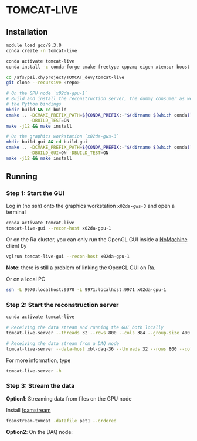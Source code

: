 # TOMCAT-LIVE

## Installation

```sh
module load gcc/9.3.0
conda create -n tomcat-live

conda activate tomcat-live
conda install -c conda-forge cmake freetype cppzmq eigen xtensor boost fftw libastra tbb-devel nlohmann_json spdlog

cd /afs/psi.ch/project/TOMCAT_dev/tomcat-live
git clone --recursive <repo>

# On the GPU node `x02da-gpu-1`
# Build and install the reconstruction server, the dummy consumer as well as
# the Python bindings 
mkdir build && cd build
cmake .. -DCMAKE_PREFIX_PATH=${CONDA_PREFIX:-"$(dirname $(which conda))/../"} \
         -DBUILD_TEST=ON 
make -j12 && make install

# On the graphics workstation `x02da-gws-3`
mkdir build-gui && cd build-gui
cmake .. -DCMAKE_PREFIX_PATH=${CONDA_PREFIX:-"$(dirname $(which conda))/../"} \
         -DBUILD_GUI=ON -DBUILD_TEST=ON 
make -j12 && make install
```

## Running

### Step 1: Start the GUI 

Log in (no ssh) onto the graphics workstation `x02da-gws-3` and open a terminal
```sh
conda activate tomcat-live
tomcat-live-gui --recon-host x02da-gpu-1
```

Or on the Ra cluster, you can only run the OpenGL GUI inside a [NoMachine](https://www.psi.ch/en/photon-science-data-services/remote-interactive-access
) client by
```sh
vglrun tomcat-live-gui --recon-host x02da-gpu-1
```
**Note**: there is still a problem of linking the OpenGL GUI on Ra.

Or on a local PC
```sh
ssh -L 9970:localhost:9970 -L 9971:localhost:9971 x02da-gpu-1
```

### Step 2: Start the reconstruction server

```sh
conda activate tomcat-live

# Receiving the data stream and running the GUI both locally
tomcat-live-server --threads 32 --rows 800 --cols 384 --group-size 400

# Receiving the data stream from a DAQ node
tomcat-live-server --data-host xbl-daq-36 --threads 32 --rows 800 --cols 384 --group-size 400
```

For more information, type
```sh
tomcat-live-server -h
```

### Step 3: Stream the data

**Option1**: Streaming data from files on the GPU node

Install [foamstream](https://github.com/zhujun98/foamstream.git)
```sh
foamstream-tomcat -datafile pet1 --ordered
```

**Option2**: On the DAQ node:
